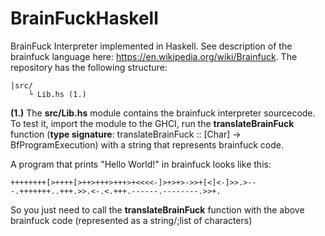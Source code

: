 # BrainFuckHaskell

BrainFuck Interpreter implemented in Haskell.
See description of the brainfuck language here: https://en.wikipedia.org/wiki/Brainfuck.
The repository has the following structure:

```
|src/
    └ Lib.hs (1.)
```

**(1.)** The **src/Lib.hs** module contains the brainfuck interpreter sourcecode.
To test it, import the module to the GHCI, run the **translateBrainFuck** function
(**type signature**: translateBrainFuck :: [Char] -> BfProgramExecution) with a string 
that represents brainfuck code.

A program that prints "Hello World!" in brainfuck looks like this:

```
++++++++[>++++[>++>+++>+++>+<<<<-]>+>+>->>+[<]<-]>>.>---.+++++++..+++.>>.<-.<.+++.------.--------.>>+.
```

So you just need to call the **translateBrainFuck** function with the above brainfuck code 
(represented as a string/;list of characters)
